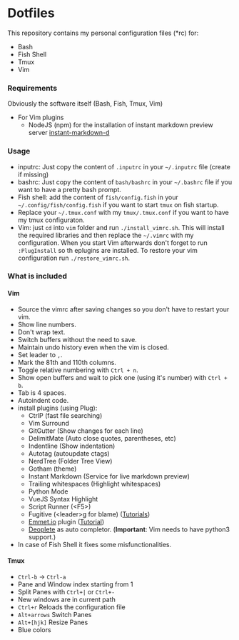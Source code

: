 # Dotfiles

This repository contains my personal configuration files (\*rc) for:

* Bash
* Fish Shell
* Tmux
* Vim

### Requirements

Obviously the software itself (Bash, Fish, Tmux, Vim)

* For Vim plugins
    * NodeJS (npm) for the installation of instant markdown preview server 
    [instant-markdown-d](https://github.com/suan/instant-markdown-d)

### Usage

* inputrc: Just copy the content of `.inputrc` in your `~/.inputrc` file (create if missing)
* bashrc: Just copy the content of `bash/bashrc` in your `~/.bashrc` file 
            if you want to have a pretty bash prompt.
* Fish shell: add the content of `fish/config.fish` in your `~/.config/fish/config.fish` 
                if you want to start `tmux` on fish startup.
* Replace your `~/.tmux.conf` with my `tmux/.tmux.conf` if you want to have my tmux configuraton.
* Vim: just `cd` into `vim` folder and run `./install_vimrc.sh`. This will install the required 
    libraries and then replace the `~/.vimrc` with my configuration. When you start Vim afterwards 
    don't forget to run `:PlugInstall` so th eplugins are installed. To restore your vim configuration
    run `./restore_vimrc.sh`.

### What is included

#### Vim

* Source the vimrc after saving changes so you don't have to restart your vim.
* Show line numbers.
* Don't wrap text.
* Switch buffers without the need to save.
* Maintain undo history even when the vim is closed.
* Set leader to `,`.
* Mark the 81th and 110th columns.
* Toggle relative numbering with `Ctrl + n`.
* Show open buffers and wait to pick one (using it's number) with `Ctrl + b`.
* Tab is 4 spaces.
* Autoindent code.
* install plugins (using Plug):
    * CtrlP (fast file searching)
    * Vim Surround
    * GitGutter (Show changes for each line)
    * DelimitMate (Auto close quotes, parentheses, etc)
    * Indentline (Show indentation)
    * Autotag (autoupdate ctags)
    * NerdTree (Folder Tree View)
    * Gotham (theme)
    * Instant Markdown (Service for live markdown preview)
    * Trailing whitespaces (Highlight whitespaces)
    * Python Mode
    * VueJS Syntax Highlight
    * Script Runner (\<F5\>)
    * Fugitive (\<leader\>g for blame) ([Tutorials](https://vimawesome.com/plugin/fugitive-vim))
    * [Emmet.io](https://emmet.io) plugin ([Tutorial](https://github.com/mattn/emmet-vim/blob/master/TUTORIAL.mkd))
    * [Deoplete](https://github.com/Shougo/deoplete.nvim) as auto completor. (**Important**: Vim needs to have python3 support.)
* In case of Fish Shell it fixes some misfunctionalities.

#### Tmux

* `Ctrl-b` &rarr; `Ctrl-a`
* Pane and Window index starting from 1
* Split Panes with `Ctrl+|` or `Ctrl+-`
* New windows are in current path
* `Ctrl+r` Reloads the configuration file
* `Alt+arrows` Switch Panes
* `Alt+[hjk]` Resize Panes
* Blue colors
